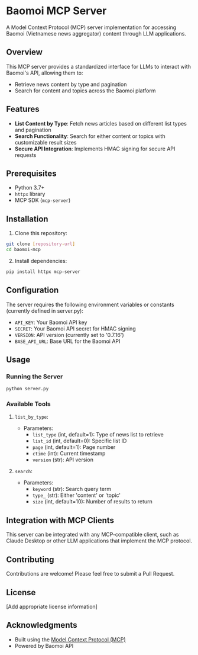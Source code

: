 # Baomoi MCP Server

A Model Context Protocol (MCP) server implementation for accessing Baomoi (Vietnamese news aggregator) content through LLM applications.

## Overview

This MCP server provides a standardized interface for LLMs to interact with Baomoi's API, allowing them to:
- Retrieve news content by type and pagination
- Search for content and topics across the Baomoi platform

## Features

- **List Content by Type**: Fetch news articles based on different list types and pagination
- **Search Functionality**: Search for either content or topics with customizable result sizes
- **Secure API Integration**: Implements HMAC signing for secure API requests

## Prerequisites

- Python 3.7+
- `httpx` library
- MCP SDK (`mcp-server`)

## Installation

1. Clone this repository:
```bash
git clone [repository-url]
cd baomoi-mcp
```

2. Install dependencies:
```bash
pip install httpx mcp-server
```

## Configuration

The server requires the following environment variables or constants (currently defined in server.py):

- `API_KEY`: Your Baomoi API key
- `SECRET`: Your Baomoi API secret for HMAC signing
- `VERSION`: API version (currently set to '0.7.16')
- `BASE_API_URL`: Base URL for the Baomoi API

## Usage

### Running the Server

```bash
python server.py
```

### Available Tools

1. `list_by_type`:
   - Parameters:
     - `list_type` (int, default=1): Type of news list to retrieve
     - `list_id` (int, default=0): Specific list ID
     - `page` (int, default=1): Page number
     - `ctime` (int): Current timestamp
     - `version` (str): API version

2. `search`:
   - Parameters:
     - `keyword` (str): Search query term
     - `type_` (str): Either 'content' or 'topic'
     - `size` (int, default=10): Number of results to return

## Integration with MCP Clients

This server can be integrated with any MCP-compatible client, such as Claude Desktop or other LLM applications that implement the MCP protocol.

## Contributing

Contributions are welcome! Please feel free to submit a Pull Request.

## License

[Add appropriate license information]

## Acknowledgments

- Built using the [Model Context Protocol (MCP)](https://modelcontextprotocol.io/)
- Powered by Baomoi API
